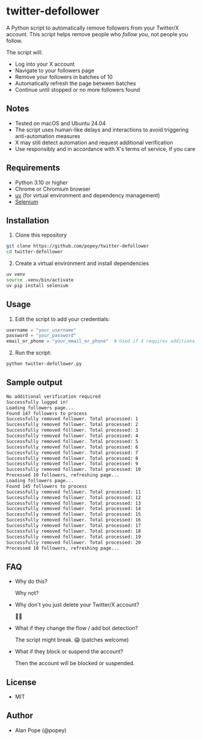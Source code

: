 # twitter-defollower

A Python script to automatically remove followers from your Twitter/X account. This script helps remove people who *follow you*, not people you follow.

The script will:
* Log into your X account
* Navigate to your followers page
* Remove your followers in batches of 10
* Automatically refresh the page between batches
* Continue until stopped or no more followers found

## Notes

* Tested on macOS and Ubuntu 24.04
* The script uses human-like delays and interactions to avoid triggering anti-automation measures
* X may still detect automation and request additional verification
* Use responsibly and in accordance with X's terms of service, if you care

## Requirements

* Python 3.10 or higher
* Chrome or Chromium browser
* [uv](https://github.com/astral-sh/uv) (for virtual environment and dependency management)
* [Selenium](https://pypi.org/project/selenium/)

## Installation

1. Clone this repository
```bash
git clone https://github.com/popey/twitter-defollower
cd twitter-defollower
```

2. Create a virtual environment and install dependencies
```bash
uv venv
source .venv/bin/activate
uv pip install selenium
```

## Usage

1. Edit the script to add your credentials:
```python
username = "your_username"
password = "your_password"
email_or_phone = "your_email_or_phone"  # Used if X requires additional verification
```

2. Run the script:
```bash
python twitter-defollower.py
```

## Sample output

```bash
No additional verification required
Successfully logged in!
Loading followers page...
Found 147 followers to process
Successfully removed follower. Total processed: 1
Successfully removed follower. Total processed: 2
Successfully removed follower. Total processed: 3
Successfully removed follower. Total processed: 4
Successfully removed follower. Total processed: 5
Successfully removed follower. Total processed: 6
Successfully removed follower. Total processed: 7
Successfully removed follower. Total processed: 8
Successfully removed follower. Total processed: 9
Successfully removed follower. Total processed: 10
Processed 10 followers, refreshing page...
Loading followers page...
Found 145 followers to process
Successfully removed follower. Total processed: 11
Successfully removed follower. Total processed: 12
Successfully removed follower. Total processed: 13
Successfully removed follower. Total processed: 14
Successfully removed follower. Total processed: 15
Successfully removed follower. Total processed: 16
Successfully removed follower. Total processed: 17
Successfully removed follower. Total processed: 18
Successfully removed follower. Total processed: 19
Successfully removed follower. Total processed: 20
Processed 10 followers, refreshing page...
```

## FAQ

* Why do this?

  Why not?

* Why don't you just delete your Twitter/X account?

  🤷‍♂️

* What if they change the flow / add bot detection?

  The script might break. 😱 (patches welcome)

* What if they block or suspend the account?

  Then the account will be blocked or suspended.

## License

* MIT

## Author

* Alan Pope (@popey)
